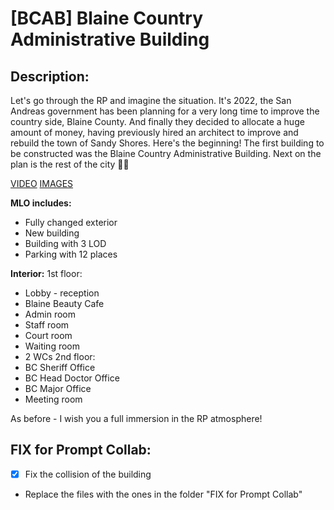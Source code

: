 # [BCAB] Blaine Country Administrative Building

## Description:
Let's go through the RP and imagine the situation. It's 2022, the San Andreas government has been planning for a very long time to improve the country side,
Blaine County. And finally they decided to allocate a huge amount of money, having previously hired an architect to improve and rebuild the town of Sandy Shores.
Here's the beginning! The first building to be constructed was the Blaine Country Administrative Building. Next on the plan is the rest of the city 👷‍♂️ 

[VIDEO](https://youtu.be/Yi421A4zpW0)
[IMAGES](https://imgur.com/a/tewp5K9)

**MLO includes:**
- Fully changed exterior
- New building
- Building with 3 LOD
- Parking with 12 places

**Interior:**
1st floor:
- Lobby - reception
- Blaine Beauty Cafe
- Admin room
- Staff room
- Court room
- Waiting room
- 2 WCs
2nd floor:
- BC Sheriff Office
- BC Head Doctor Office
- BC Major Office
- Meeting room


As before - I wish you a full immersion in the RP atmosphere!


## FIX for Prompt Collab:
- [x] Fix the collision of the building

- Replace the files with the ones in the folder "FIX for Prompt Collab"